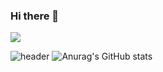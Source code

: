 ### Hi there 👋

<!--
**Grapefruitgreentealoe/Grapefruitgreentealoe** is a ✨ _special_ ✨ repository because its `README.md` (this file) appears on your GitHub profile.

Here are some ideas to get you started:

- 🔭 I’m currently working on ...
- 🌱 I’m currently learning ...
- 👯 I’m looking to collaborate on ...
- 🤔 I’m looking for help with ...
- 💬 Ask me about ...
- 📫 How to reach me: ...
- 😄 Pronouns: ...
- ⚡ Fun fact: ...
-->
<img src="https://img.shields.io/badge/-redux--toolkit-%23764ABC?style=for-the-badge&logo=redux&react&logoColor=#764ABC"/>

![header](https://capsule-render.vercel.app/api?type=wave&color=auto&height=300&section=header&text=Grapefruitgreentealoe&fontSize=90)
![Anurag's GitHub stats](https://github-readme-stats.vercel.app/api?username=Grapefruitgreentealoe&show_icons=true&theme=radical)

